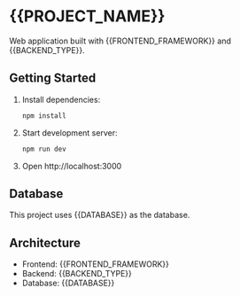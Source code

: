 # {{PROJECT_NAME}}

Web application built with {{FRONTEND_FRAMEWORK}} and {{BACKEND_TYPE}}.

## Getting Started

1. Install dependencies:
   ```bash
   npm install
   ```

2. Start development server:
   ```bash
   npm run dev
   ```

3. Open http://localhost:3000

## Database

This project uses {{DATABASE}} as the database.

## Architecture

- Frontend: {{FRONTEND_FRAMEWORK}}
- Backend: {{BACKEND_TYPE}}
- Database: {{DATABASE}}
